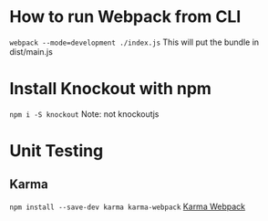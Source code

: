 # How to run Webpack from CLI
`webpack --mode=development ./index.js`
This will put the bundle in dist/main.js

# Install Knockout with npm
`npm i -S knockout` Note: not knockoutjs

# Unit Testing

## Karma
`npm install --save-dev karma karma-webpack`
[Karma Webpack](https://github.com/webpack-contrib/karma-webpack)